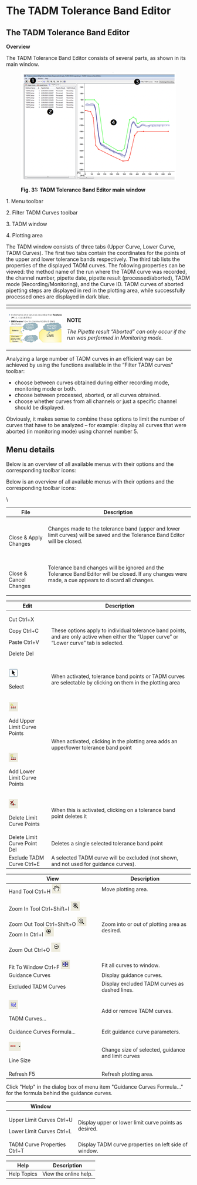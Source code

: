 # The TADM Tolerance Band Editor

## **The TADM Tolerance Band Editor**

**Overview**

The TADM Tolerance Band Editor consists of several parts, as shown in its main window.

<figure><img src="../../.gitbook/assets/image (36) (1) (1) (1) (1).png" alt=""><figcaption><p><strong>Fig. 31: TADM Tolerance Band Editor main window</strong></p></figcaption></figure>

1\. Menu toolbar

2\. Filter TADM Curves toolbar

3\. TADM window

4\. Plotting area

The TADM window consists of three tabs (Upper Curve, Lower Curve, TADM Curves). The first two tabs contain the coordinates for the points of the upper and lower tolerance bands respectively. The third tab lists the properties of the displayed TADM curves. The following properties can be viewed: the method name of the run where the TADM curve was recorded, the channel number, pipette date, pipette result (processed/aborted), TADM mode (Recording/Monitoring), and the Curve ID. TADM curves of aborted pipetting steps are displayed in red in the plotting area, while successfully processed ones are displayed in dark blue.

<table data-header-hidden><thead><tr><th width="145"></th><th></th></tr></thead><tbody><tr><td><p></p><p><img src="../../.gitbook/assets/12 (1) (1) (1).jpeg" alt="" data-size="original"></p><p></p></td><td><p><strong>NOTE</strong></p><p><em>The Pipette result “Aborted” can only occur if the run was performed in Monitoring mode.</em></p></td></tr></tbody></table>



Analyzing a large number of TADM curves in an efficient way can be achieved by using the functions available in the “Filter TADM curves” toolbar:

* choose between curves obtained during either recording mode, monitoring mode or both.&#x20;
* choose between processed, aborted, or all curves obtained.
* choose whether curves from all channels or just a specific channel should be displayed.

Obviously, it makes sense to combine these options to limit the number of curves that have to be analyzed – for example: display all curves that were aborted (in monitoring mode) using channel number 5.

## **Menu details**

Below is an overview of all available menus with their options and the corresponding toolbar icons:

Below is an overview of all available menus with their options and the corresponding toolbar icons:

\


| File                                          | Description                                                                                                                                          |
| --------------------------------------------- | ---------------------------------------------------------------------------------------------------------------------------------------------------- |
| <p><br></p><p>Close &#x26; Apply Changes</p>  | Changes made to the tolerance band (upper and lower limit curves) will be saved and the Tolerance Band Editor will be closed.                        |
| <p><br></p><p>Close &#x26; Cancel Changes</p> | Tolerance band changes will be ignored and the Tolerance Band Editor will be closed. If any changes were made, a cue appears to discard all changes. |

| Edit                                                                                                                                                                                                                                                                                    | Description                                                                                                                                  |
| --------------------------------------------------------------------------------------------------------------------------------------------------------------------------------------------------------------------------------------------------------------------------------------- | -------------------------------------------------------------------------------------------------------------------------------------------- |
| <p>Cut Ctrl+X</p><p>Copy Ctrl+C</p><p>Paste Ctrl+V</p><p>Delete Del</p>                                                                                                                                                                                                                 | These options apply to individual tolerance band points, and are only active when either the “Upper curve” or “Lower curve” tab is selected. |
| <p><img src="../../.gitbook/assets/image (37) (1) (1) (1) (1).png" alt="" data-size="original"></p><p>Select</p>                                                                                                                                                                        | When activated, tolerance band points or TADM curves are selectable by clicking on them in the plotting area                                 |
| <p><img src="../../.gitbook/assets/image (38) (1) (1) (1) (1).png" alt="" data-size="original"></p><p>Add Upper Limit Curve Points</p><p><br></p><p><img src="../../.gitbook/assets/image (39) (1) (1) (1) (1).png" alt="" data-size="original"></p><p>Add Lower Limit Curve Points</p> | When activated, clicking in the plotting area adds an upper/lower tolerance band point                                                       |
| <p><img src="../../.gitbook/assets/image (40) (1) (1) (1) (1).png" alt="" data-size="original"></p><p>Delete Limit Curve Points</p>                                                                                                                                                     | When this is activated, clicking on a tolerance band point deletes it                                                                        |
| Delete Limit Curve Point Del                                                                                                                                                                                                                                                            | Deletes a single selected tolerance band point                                                                                               |
| Exclude TADM Curve Ctrl+E                                                                                                                                                                                                                                                               | A selected TADM curve will be excluded (not shown, and not used for guidance curves).                                                        |

| View                                                                                                                                                                                                                                                                                                                                                                                                   | Description                                        |
| ------------------------------------------------------------------------------------------------------------------------------------------------------------------------------------------------------------------------------------------------------------------------------------------------------------------------------------------------------------------------------------------------------ | -------------------------------------------------- |
| Hand Tool Ctrl+H ![](<../../.gitbook/assets/image (41) (1) (1) (1) (1).png>)                                                                                                                                                                                                                                                                                                                           | Move plotting area.                                |
| <p>Zoom In Tool Ctrl+Shift+I <img src="../../.gitbook/assets/image (42) (1) (1) (1) (1).png" alt=""></p><p>Zoom Out Tool Ctrl+Shift+O <img src="../../.gitbook/assets/image (44) (1) (1) (1) (1).png" alt=""> Zoom In Ctrl+I <img src="../../.gitbook/assets/image (46) (1) (1) (1) (1).png" alt=""></p><p>Zoom Out Ctrl+O <img src="../../.gitbook/assets/image (45) (1) (1) (1) (1).png" alt=""></p> | Zoom into or out of plotting area as desired.      |
| Fit To Window Ctrl+F ![](<../../.gitbook/assets/image (47) (1) (1) (1) (1).png>)                                                                                                                                                                                                                                                                                                                       | Fit all curves to window.                          |
| Guidance Curves                                                                                                                                                                                                                                                                                                                                                                                        | Display guidance curves.                           |
| Excluded TADM Curves                                                                                                                                                                                                                                                                                                                                                                                   | Display excluded TADM curves as dashed lines.      |
| <p><img src="../../.gitbook/assets/image (48) (1) (1) (1) (1).png" alt="" data-size="original"></p><p>TADM Curves...</p>                                                                                                                                                                                                                                                                               | Add or remove TADM curves.                         |
| Guidance Curves Formula...                                                                                                                                                                                                                                                                                                                                                                             | Edit guidance curve parameters.                    |
| <p><img src="../../.gitbook/assets/image (49) (1) (1) (1) (1).png" alt="" data-size="original"></p><p>Line Size</p>                                                                                                                                                                                                                                                                                    | Change size of selected, guidance and limit curves |
| Refresh F5                                                                                                                                                                                                                                                                                                                                                                                             | Refresh plotting area.                             |

Click "Help" in the dialog box of menu item "Guidance Curves Formula..." for the formula behind the guidance curves.

| Window                                                           |                                                       |
| ---------------------------------------------------------------- | ----------------------------------------------------- |
| <p>Upper Limit Curves Ctrl+U</p><p>Lower Limit Curves Ctrl+L</p> | Display upper or lower limit curve points as desired. |
| TADM Curve Properties Ctrl+T                                     | Display TADM curve properties on left side of window. |

| Help        | Description           |
| ----------- | --------------------- |
| Help Topics | View the online help. |

